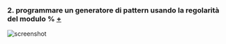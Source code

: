 ### 2. programmare un generatore di pattern usando la regolarità del modulo % [+](https://editor.p5js.org/eleonoradfr/full/k2mes6sZ6)  
![screenshot]()
